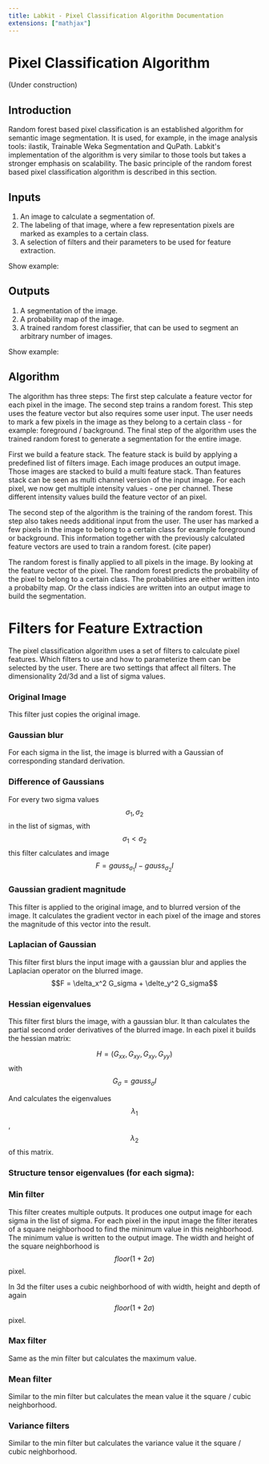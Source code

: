 ```yaml
---
title: Labkit - Pixel Classification Algorithm Documentation
extensions: ["mathjax"]
---
```


# Pixel Classification Algorithm

(Under construction)

## Introduction

Random forest based pixel classification is an established algorithm for semantic
image segmentation. It is used, for example, in the image analysis tools: ilastik,
Trainable Weka Segmentation and QuPath.
Labkit's implementation of the algorithm is very similar to those tools but takes
a stronger emphasis on scalability.
The basic principle of the random forest based pixel classification algorithm is described in this section.

## Inputs

1. An image to calculate a segmentation of.
2. The labeling of that image, where a few representation pixels are marked as
   examples to a certain class.
3. A selection of filters and their parameters to be used for feature extraction.

Show example:

## Outputs

1. A segmentation of the image.
2. A probability map of the image.
3. A trained random forest classifier, that can be used to segment an arbitrary
   number of images.
   
Show example:

## Algorithm

The algorithm has three steps: The first step calculate a feature
vector for each pixel in the image. The second step trains a random forest.
This step uses the feature vector but also requires some user input. The user
needs to mark a few pixels in the image as they belong to a certain class - for
example: foreground / background. The final step of the algorithm uses the trained
random forest to generate a segmentation for the entire image.

First we build a feature stack.
The feature stack is build by applying a predefined list of filters image.
Each image produces an output image.
Those images are stacked to build a multi feature stack.
Than features stack can be seen as multi channel version of the input image.
For each pixel, we now get multiple intensity values - one per channel. These
different intensity values build the feature vector of an pixel.

The second step of the algorithm is the training of the random forest.
This step also takes needs additional input from the user. The user has marked
a few pixels in the image to belong to a certain class for example foreground
or background. This information together with the previously calculated feature
vectors are used to train a random forest. (cite paper)

The random forest is finally applied to all pixels in the image. By
looking at the feature vector of the pixel. The random forest predicts the
probability of the pixel to belong to a certain class. 
The probabilities are either written into a probabilty map. Or the class indicies
are written into an output image to build the segmentation.

# Filters for Feature Extraction

The pixel classification algorithm uses a set of filters to calculate pixel features.
Which filters to use and how to parameterize them can be selected by the user.
There are two settings that affect all filters.
The dimensionality 2d/3d and a list of sigma values.


### Original Image

This filter just copies the original image.

### Gaussian blur

For each sigma in the list, the image is blurred with a Gaussian of
corresponding standard derivation.

### Difference of Gaussians

For every two sigma values $$\sigma_1, \sigma_2$$ in the list of sigmas,
with $$\sigma_1 < \sigma_2$$ this filter calculates and image
$$F = gauss_{\sigma_1} I - gauss_{\sigma_2} I$$

### Gaussian gradient magnitude

This filter is applied to the original image, and to blurred version of the image.
It calculates the gradient vector in each pixel of the image and stores the magnitude
of this vector into the result.

### Laplacian of Gaussian

This filter first blurs the input image with a gaussian blur and applies
the Laplacian operator on the blurred image.
$$F = \delta_x^2 G_sigma + \delte_y^2 G_sigma$$

### Hessian eigenvalues

This filter first blurs the image, with a gaussian blur. It than calculates
the partial second order derivatives of the blurred image. In each pixel
it builds the hessian matrix:

$$ H = (G_{xx}, G_{xy}, G_{xy}, G_{yy}) $$
with
$$ G_\sigma = gauss_\sigma I $$

And calculates the eigenvalues $$\lambda_1$$, $$\lambda_2$$ of this matrix.

### Structure tensor eigenvalues (for each sigma):

### Min filter

This filter creates multiple outputs.
It produces one output image for each sigma in the list of sigma.
For each pixel in the input image the filter iterates of a square neighborhood
to find the minimum value in this neighborhood.
The minimum value is written to the output image.
The width and height of the square neighborhood is $$ floor(1 + 2\sigma) $$ pixel.

In 3d the filter uses a cubic neighborhood of with width, height and depth of again $$ floor(1 + 2\sigma) $$ pixel.

### Max filter

Same as the min filter but calculates the maximum value.

### Mean filter

Similar to the min filter but calculates the mean value it the square / cubic neighborhood.

### Variance filters

Similar to the min filter but calculates the variance value it the square / cubic neighborhood.
